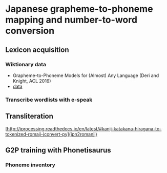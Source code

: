 # Japanese grapheme-to-phoneme mapping and number-to-word conversion

## Lexicon acquisition

### Wiktionary data
+ Grapheme-to-Phoneme Models for (Almost) Any Language (Deri and Knight, ACL 2016)
+ [data](https://drive.google.com/drive/folders/0B7R_gATfZJ2aWkpSWHpXUklWUmM)

### Transcribe wordlists with e-speak

## Transliteration

[http://jprocessing.readthedocs.io/en/latest/#kanji-katakana-hiragana-to-tokenized-romaji-jconvert-py](jpn2romanji)

## G2P training with Phonetisaurus

### Phoneme inventory

